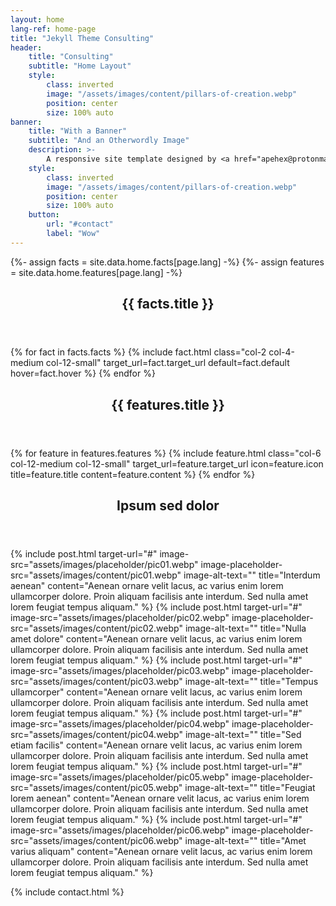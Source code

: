 ```yaml
---
layout: home
lang-ref: home-page
title: "Jekyll Theme Consulting"
header:
    title: "Consulting"
    subtitle: "Home Layout"
    style:
        class: inverted
        image: "/assets/images/content/pillars-of-creation.webp"
        position: center
        size: 100% auto
banner:
    title: "With a Banner"
    subtitle: "And an Otherwordly Image"
    description: >-
        A responsive site template designed by <a href="apehex@protonmail.com">DM</a> for <a href="https://github.com/apehex">apehex</a>.
    style:
        class: inverted
        image: "/assets/images/content/pillars-of-creation.webp"
        position: center
        size: 100% auto
    button:
        url: "#contact"
        label: "Wow"
---
```

{%- assign facts = site.data.home.facts[page.lang] -%}
{%- assign features = site.data.home.features[page.lang] -%}
<!-- Section -->
<section id="{{ facts.id }}">
    <header class="major">
        <h2>{{ facts.title }}</h2>
    </header>
    <div class="facts row">
        {% for fact in facts.facts %}
            {% include fact.html class="col-2 col-4-medium col-12-small" target_url=fact.target_url default=fact.default hover=fact.hover %}
        {% endfor %}
    </div>
</section>

<!-- Section -->
<section id="{{ features.id }}" class="inverted">
    <header class="major">
        <h2>{{ features.title }}</h2>
    </header>
    <div class="features row gtr-100">
        {% for feature in features.features %}
            {% include feature.html class="col-6 col-12-medium col-12-small" target_url=feature.target_url icon=feature.icon title=feature.title content=feature.content %}
        {% endfor %}
    </div>
</section>

<!-- Section -->
<section>
    <header class="major">
        <h2>Ipsum sed dolor</h2>
    </header>
    <div class="posts">
        {% include post.html target-url="#" image-src="assets/images/placeholder/pic01.webp" image-placeholder-src="assets/images/content/pic01.webp" image-alt-text="" title="Interdum aenean" content="Aenean ornare velit lacus, ac varius enim lorem ullamcorper dolore. Proin aliquam facilisis ante interdum. Sed nulla amet lorem feugiat tempus aliquam." %}
        {% include post.html target-url="#" image-src="assets/images/placeholder/pic02.webp" image-placeholder-src="assets/images/content/pic02.webp" image-alt-text="" title="Nulla amet dolore" content="Aenean ornare velit lacus, ac varius enim lorem ullamcorper dolore. Proin aliquam facilisis ante interdum. Sed nulla amet lorem feugiat tempus aliquam." %}
        {% include post.html target-url="#" image-src="assets/images/placeholder/pic03.webp" image-placeholder-src="assets/images/content/pic03.webp" image-alt-text="" title="Tempus ullamcorper" content="Aenean ornare velit lacus, ac varius enim lorem ullamcorper dolore. Proin aliquam facilisis ante interdum. Sed nulla amet lorem feugiat tempus aliquam." %}
        {% include post.html target-url="#" image-src="assets/images/placeholder/pic04.webp" image-placeholder-src="assets/images/content/pic04.webp" image-alt-text="" title="Sed etiam facilis" content="Aenean ornare velit lacus, ac varius enim lorem ullamcorper dolore. Proin aliquam facilisis ante interdum. Sed nulla amet lorem feugiat tempus aliquam." %}
        {% include post.html target-url="#" image-src="assets/images/placeholder/pic05.webp" image-placeholder-src="assets/images/content/pic05.webp" image-alt-text="" title="Feugiat lorem aenean" content="Aenean ornare velit lacus, ac varius enim lorem ullamcorper dolore. Proin aliquam facilisis ante interdum. Sed nulla amet lorem feugiat tempus aliquam." %}
        {% include post.html target-url="#" image-src="assets/images/placeholder/pic06.webp" image-placeholder-src="assets/images/content/pic06.webp" image-alt-text="" title="Amet varius aliquam" content="Aenean ornare velit lacus, ac varius enim lorem ullamcorper dolore. Proin aliquam facilisis ante interdum. Sed nulla amet lorem feugiat tempus aliquam." %}
    </div>
</section>

{% include contact.html %}
